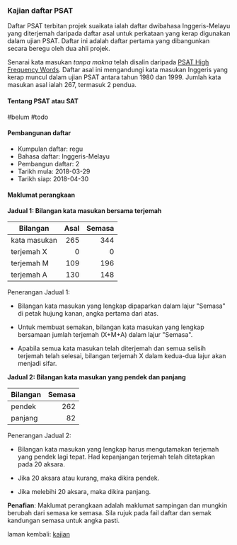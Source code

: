 ---
---

### Kajian daftar PSAT

Daftar PSAT terbitan projek suaikata ialah daftar dwibahasa
Inggeris-Melayu yang diterjemah daripada daftar asal untuk
perkataan yang kerap digunakan dalam ujian PSAT. Daftar ini
adalah daftar pertama yang dibangunkan secara beregu oleh
dua ahli projek.

Senarai kata masukan *tanpa makna* telah disalin daripada
[PSAT High Frequency Words][a]. Daftar asal ini mengandungi
kata masukan Inggeris yang kerap muncul dalam ujian PSAT
antara tahun 1980 dan 1999. Jumlah kata masukan asal ialah
267, termasuk 2 pendua.

#### Tentang PSAT atau SAT

#belum #todo

#### Pembangunan daftar

* Kumpulan daftar: regu
* Bahasa daftar: Inggeris-Melayu
* Pembangun daftar: 2
* Tarikh mula: 2018-03-29
* Tarikh siap: 2018-04-30

#### Maklumat perangkaan

**Jadual 1: Bilangan kata masukan bersama terjemah**

| Bilangan     | Asal    | Semasa  |
| ------------ | -------:| -------:|
| kata masukan | 265     | 344     |
| terjemah X   | 0       | 0       |
| terjemah M   | 109     | 196     |
| terjemah A   | 130     | 148     |

Penerangan Jadual 1:

* Bilangan kata masukan yang lengkap dipaparkan dalam lajur
"Semasa" di petak hujung kanan, angka pertama dari atas.

* Untuk membuat semakan, bilangan kata masukan yang lengkap
bersamaan jumlah terjemah (X+M+A) dalam lajur "Semasa".

* Apabila semua kata masukan telah diterjemah dan semua
selisih terjemah telah selesai, bilangan terjemah X dalam
kedua-dua lajur akan menjadi sifar.

**Jadual 2: Bilangan kata masukan yang pendek dan panjang**

| Bilangan | Semasa  |
| -------- | -------:|
| pendek   | 262     |
| panjang  | 82      |

Penerangan Jadual 2:

* Bilangan kata masukan yang lengkap harus mengutamakan
terjemah yang pendek lagi tepat. Had kepanjangan terjemah
telah ditetapkan pada 20 aksara.

* Jika 20 aksara atau kurang, maka dikira pendek.

* Jika melebihi 20 aksara, maka dikira panjang.

**Penafian**: Maklumat perangkaan adalah maklumat sampingan
dan mungkin berubah dari semasa ke semasa. Sila rujuk pada
fail daftar dan semak kandungan semasa untuk angka pasti.

laman kembali: [kajian][0]

  [0]: ../index.md
  [a]: https://web.archive.org/web/20170427204836/http://cabrinihigh.com/academics/psatwords

